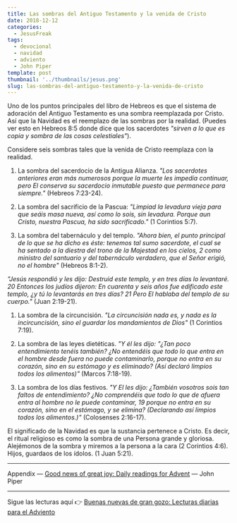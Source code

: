 ```yaml
---
title: Las sombras del Antiguo Testamento y la venida de Cristo
date: 2018-12-12
categories:
  - JesusFreak
tags:
  - devocional
  - navidad
  - adviento
  - John Piper
template: post
thumbnail: '../thumbnails/jesus.png'
slug: las-sombras-del-antiguo-testamento-y-la-venida-de-cristo
---
```


Uno de los puntos principales del libro de Hebreos es que el sistema de adoración del Antiguo Testamento es una sombra reemplazada por Cristo. Así que la Navidad es el reemplazo de las sombras por la realidad. (Puedes ver esto en Hebreos 8:5 donde dice que los sacerdotes _"sirven a lo que es copia y sombra de las cosas celestiales"_).

Considere seis sombras tales que la venida de Cristo reemplaza con la realidad.

1. La sombra del sacerdocio de la Antigua Alianza. _"Los sacerdotes anteriores eran más numerosos porque la muerte les impedía continuar, pero El conserva su sacerdocio inmutable puesto que permanece para siempre."_ (Hebreos 7:23-24).

2. La sombra del sacrificio de la Pascua: _"Limpiad la levadura vieja para que seáis masa nueva, así como lo sois, sin levadura. Porque aun Cristo, nuestra Pascua, ha sido sacrificado."_ (1 Corintios 5:7).

3. La sombra del tabernáculo y del templo. _"Ahora bien, el punto principal de lo que se ha dicho es éste: tenemos tal sumo sacerdote, el cual se ha sentado a la diestra del trono de la Majestad en los cielos, 2 como ministro del santuario y del tabernáculo verdadero, que el Señor erigió, no el hombre"_ (Hebreos 8:1-2).

_"Jesús respondió y les dijo: Destruid este templo, y en tres días lo levantaré. 20 Entonces los judíos dijeron: En cuarenta y seis años fue edificado este templo, ¿y tú lo levantarás en tres días? 21 Pero El hablaba del templo de su cuerpo."_ (Juan 2:19-21).

1. La sombra de la circuncisión. _"La circuncisión nada es, y nada es la incircuncisión, sino el guardar los mandamientos de Dios"_ (1 Corintios 7:19).

2. La sombra de las leyes dietéticas. _"Y él les dijo: "¿Tan poco entendimiento tenéis también? ¿No entendéis que todo lo que entra en el hombre desde fuera no puede contaminarlo, porque no entra en su corazón, sino en su estómago y es eliminado? (Así declaró limpios todos los alimentos)"_ (Marcos 7:18-19).

3. La sombra de los días festivos. _"Y El les dijo: ¿También vosotros sois tan faltos de entendimiento? ¿No comprendéis que todo lo que de afuera entra al hombre no le puede contaminar, 19 porque no entra en su corazón, sino en el estómago, y se elimina? (Declarando así limpios todos los alimentos.)"_ (Colosenses 2:16-17).

El significado de la Navidad es que la sustancia pertenece a Cristo. Es decir, el ritual religioso es como la sombra de una Persona grande y gloriosa. Alejémonos de la sombra y miremos a la persona a la cara (2 Corintios 4:6). Hijos, guardaos de los ídolos. (1 Juan 5:21).

---

Appendix — [Good news of great joy: Daily readings for Advent](https://www.desiringgod.org/books/good-news-of-great-joy) — John Piper

---

Sigue las lecturas aquí 👉 [Buenas nuevas de gran gozo: Lecturas diarias para el Adviento](/buenas-nuevas-de-gran-gozo-lecturas-diarias-para-adviento)